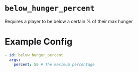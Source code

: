 # `below_hunger_percent`

Requires a player to be below a certain % of their max hunger

# Example Config
```yaml
- id: below_hunger_percent
  args:
    percent: 50 # The maximum percentage
```
